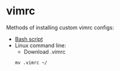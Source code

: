 # vimrc
Methods of installing custom vimrc configs: 
- [Bash script](https://github.com/MisterSoandSo/Personal-Config)
- Linux command line:
	- Download .vimrc
	```
	mv .vimrc ~/
	```
